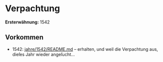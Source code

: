 # Verpachtung

**Ersterwähnung:** 1542

## Vorkommen
- 1542: [jahre/1542/README.md](../jahre/1542/README.md) – erhalten, und weil
die Verpachtung aus, dieſes Jahr wieder angeſucht...
